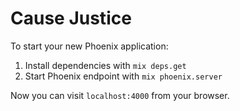 # Cause Justice

To start your new Phoenix application:

1. Install dependencies with `mix deps.get`
2. Start Phoenix endpoint with `mix phoenix.server`

Now you can visit `localhost:4000` from your browser.
